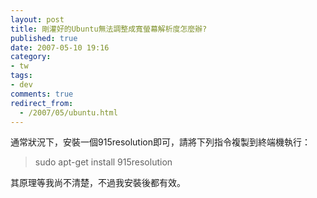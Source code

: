 ```yaml
---
layout: post
title: 剛灌好的Ubuntu無法調整成寬螢幕解析度怎麼辦?
published: true
date: 2007-05-10 19:16
category:
- tw
tags:
- dev
comments: true
redirect_from:
  - /2007/05/ubuntu.html
---
```



通常狀況下，安裝一個915resolution即可，請將下列指令複製到終端機執行：


> sudo apt-get install 915resolution


其原理等我尚不清楚，不過我安裝後都有效。

